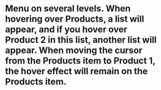 # Menu on several levels. When hovering over Products, a list will appear, and if you hover over Product 2 in this list, another list will appear. When moving the cursor from the Products item to Product 1, the hover effect will remain on the Products item.
